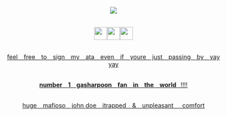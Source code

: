 <div align="center">
  
![](https://komarev.com/ghpvc/?username=gentlehandsplease&style=flat-square&label=profile_views&color=000000)

<br><a href="https://rentry.co/PLEASEREADTHS"><img src="https://64.media.tumblr.com/4ed0d5fb56ae43119bfbf90d04df898e/891b3ce5ff305b33-3a/s400x600/9cb574f77ebbc67afcf27eb4430b10b7ae9dc92f.pnj" height="30"/><a href="https://youvegotmail.atabook.org/"><img src="https://64.media.tumblr.com/7c2b604394b09b03218f538ebc3dd09c/891b3ce5ff305b33-d6/s400x600/ae496fcd5759fe2ac3056dbcf91a8d49376fa360.pnj" height="30"/><a href="https://discordapp.com/users/610227726699200513"><img src="https://64.media.tumblr.com/07c232e78d14300b1e569228a8358e19/891b3ce5ff305b33-11/s400x600/074047ae021695a4c7781a2f4fb9b6217f71a24e.pnj" height="30"/>

<br>feel ⠀free ⠀to⠀ sign⠀ my⠀ ata ⠀even⠀ if ⠀youre ⠀just⠀ passing⠀ by ⠀yay yay

<br>**number ⠀1⠀ gasharpoon ⠀fan ⠀in⠀ the ⠀world**⠀!!!!

<br>huge⠀ mafioso ⠀john doe ⠀itrapped⠀ & ⠀unpleasant⠀⠀comfort
